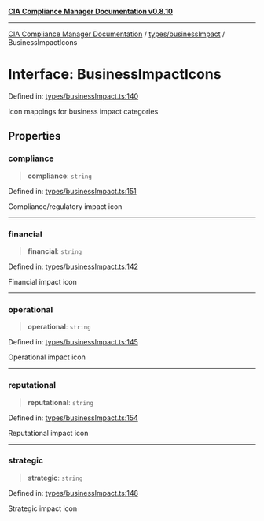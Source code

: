 [**CIA Compliance Manager Documentation v0.8.10**](../../../README.md)

***

[CIA Compliance Manager Documentation](../../../modules.md) / [types/businessImpact](../README.md) / BusinessImpactIcons

# Interface: BusinessImpactIcons

Defined in: [types/businessImpact.ts:140](https://github.com/Hack23/cia-compliance-manager/blob/680c1f0618a64f5e2a4571e2b2ee23d6baf8dc9d/src/types/businessImpact.ts#L140)

Icon mappings for business impact categories

## Properties

### compliance

> **compliance**: `string`

Defined in: [types/businessImpact.ts:151](https://github.com/Hack23/cia-compliance-manager/blob/680c1f0618a64f5e2a4571e2b2ee23d6baf8dc9d/src/types/businessImpact.ts#L151)

Compliance/regulatory impact icon

***

### financial

> **financial**: `string`

Defined in: [types/businessImpact.ts:142](https://github.com/Hack23/cia-compliance-manager/blob/680c1f0618a64f5e2a4571e2b2ee23d6baf8dc9d/src/types/businessImpact.ts#L142)

Financial impact icon

***

### operational

> **operational**: `string`

Defined in: [types/businessImpact.ts:145](https://github.com/Hack23/cia-compliance-manager/blob/680c1f0618a64f5e2a4571e2b2ee23d6baf8dc9d/src/types/businessImpact.ts#L145)

Operational impact icon

***

### reputational

> **reputational**: `string`

Defined in: [types/businessImpact.ts:154](https://github.com/Hack23/cia-compliance-manager/blob/680c1f0618a64f5e2a4571e2b2ee23d6baf8dc9d/src/types/businessImpact.ts#L154)

Reputational impact icon

***

### strategic

> **strategic**: `string`

Defined in: [types/businessImpact.ts:148](https://github.com/Hack23/cia-compliance-manager/blob/680c1f0618a64f5e2a4571e2b2ee23d6baf8dc9d/src/types/businessImpact.ts#L148)

Strategic impact icon
